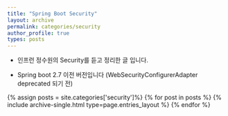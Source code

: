 ```yaml
---
title: "Spring Boot Security"
layout: archive
permalink: categories/security
author_profile: true
types: posts
---
```


- 인프런 정수원의 Security를 듣고 정리한 글 입니다.

- Spring boot 2.7 이전 버전입니다 (WebSecurityConfigurerAdapter deprecated 되기 전)

{% assign posts = site.categories['security']%}
{% for post in posts %} 
  {% include archive-single.html type=page.entries_layout %} 
{% endfor %}